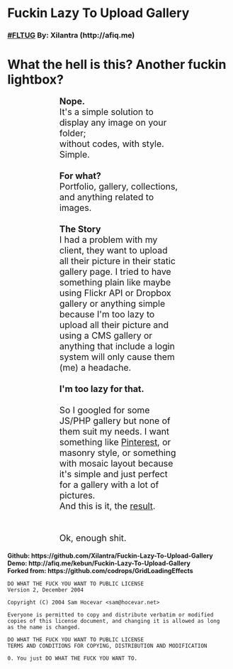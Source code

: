 <h1><strong>Fuckin Lazy To Upload Gallery</strong></h1>
<h3><a href="#">#FLTUG</a> By: Xilantra (http://afiq.me)</h3>
    
  <h1>What the hell is this?
  Another fuckin lightbox?</h1>
  <p style="text-align: left; padding: 0 6em 0 6em;font-size: 1.4em;">
  <strong>Nope.</strong><br>
  It's a simple solution to display any image on your folder;<br>
  without codes, with style. Simple.<br>
  <br>
  <strong>For what?</strong><br>
  Portfolio, gallery, collections, and anything related to images.<br>
<br>
  <strong>The Story</strong><br>
  I had a problem with my client, they want to upload all their picture in their static gallery page. I tried to have something plain like maybe using Flickr API or Dropbox gallery or anything simple because I'm too lazy to upload all their picture and using a CMS gallery or anything that include a login system will only cause them (me) a headache.<br>
<br>
<strong>I'm too lazy for that.</strong><br>
<br>
So I googled for some JS/PHP gallery but none of them suit my needs. I want something like <a href="http://pinterest.com/afiq" title="Follow me!">Pinterest</a>, or masonry style, or something with mosaic layout because it's simple and just perfect for a gallery with a lot of pictures.<br>
And this is it, the <a href="http://afiq.me/kebun/Fuckin-Lazy-To-Upload-Gallery" title="Share it!">result</a>.<br>
<br>
<br>
Ok, enough shit.
</p>


  
<strong>   
 Github:
    https://github.com/Xilantra/Fuckin-Lazy-To-Upload-Gallery  
 </strong> 
<strong> 
 Demo:
    http://afiq.me/kebun/Fuckin-Lazy-To-Upload-Gallery <br>
 </strong> 
<strong> 
Forked from:
    https://github.com/codrops/GridLoadingEffects   
 </strong> 

    DO WHAT THE FUCK YOU WANT TO PUBLIC LICENSE 
    Version 2, December 2004 

    Copyright (C) 2004 Sam Hocevar <sam@hocevar.net> 

    Everyone is permitted to copy and distribute verbatim or modified 
    copies of this license document, and changing it is allowed as long 
    as the name is changed. 

    DO WHAT THE FUCK YOU WANT TO PUBLIC LICENSE 
    TERMS AND CONDITIONS FOR COPYING, DISTRIBUTION AND MODIFICATION 

    0. You just DO WHAT THE FUCK YOU WANT TO.
 
